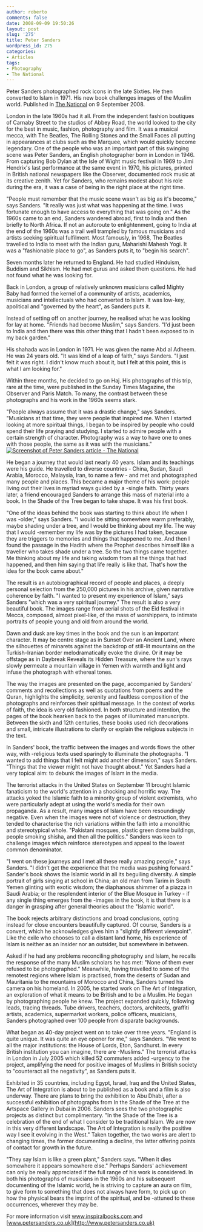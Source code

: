```yaml
---
author: roberto
comments: false
date: 2008-09-09 19:50:26
layout: post
slug: '275'
title: Peter Sanders
wordpress_id: 275
categories:
- Articles
tags:
- Photography
- The National
---
```


Peter Sanders photographed rock icons in the late Sixties. He then converted to Islam in 1971. His new book challenges images of the Muslim world. Published in [The National](http://www.thenational.ae/business/travel-tourism/in-a-new-light) on 9 September 2008.


London in the late 1960s had it all. From the independent fashion boutiques of Carnaby Street to the studios of Abbey Road, the world looked to the city for the best in music, fashion, photography and film. It was a musical mecca, with The Beatles, The Rolling Stones and the Small Faces all putting in appearances at clubs such as the Marquee, which would quickly become legendary. One of the people who was an important part of this swinging scene was Peter Sanders, an English photographer born in London in 1946. From capturing Bob Dylan at the Isle of Wight music festival in 1969 to Jimi Hendrix's last performance at the same event in 1970, his pictures, printed in British national newspapers like the Observer, documented rock music at its creative zenith. Yet for Sanders, who remains modest about his role during the era, it was a case of being in the right place at the right time.

"People must remember that the music scene wasn't as big as it's become," says Sanders. "It really was just what was happening at the time. I was fortunate enough to have access to everything that was going on." As the 1960s came to an end, Sanders wandered abroad, first to India and then briefly to North Africa. If not an autoroute to enlightenment, going to India at the end of the 1960s was a trail well trampled by famous musicians and artists seeking spiritual fulfilment. Most famously, in 1968, The Beatles travelled to India to meet with the Indian guru, Maharishi Mahesh Yogi. It was a "fashionable place to go", as Sanders puts it, to "begin his search".

Seven months later he returned to England. He had studied Hinduism, Buddism and Sikhism. He had met gurus and asked them questions. He had not found what he was looking for.

Back in London, a group of relatively unknown musicians called Mighty Baby had formed the kernel of a community of artists, academics, musicians and intellectuals who had converted to Islam. It was low-key, apolitical and "governed by the heart", as Sanders puts it.

Instead of setting off on another journey, he realised what he was looking for lay at home. "Friends had become Muslim," says Sanders. "I'd just been to India and then there was this other thing that I hadn't been exposed to in my back garden."

His shahada was in London in 1971. He was given the name Abd al Adheem. He was 24 years old. "It was kind of a leap of faith," says Sanders. "I just felt it was right. I didn't know much about it, but I felt at this point, this is what I am looking for."

Within three months, he decided to go on Haj. His photographs of this trip, rare at the time, were published in the Sunday Times Magazine, the Observer and Paris Match. To many, the contrast between these photographs and his work in the 1960s seems stark.

"People always assume that it was a drastic change," says Sanders. "Musicians at that time, they were people that inspired me. When I started looking at more spiritual things, I began to be inspired by people who could spend their life praying and studying. I started to admire people with a certain strength of character. Photography was a way to have one to ones with those people, the same as it was with the musicians."[![Screenshot of Peter Sanders article - The National](http://www.robertocarroll.com/wp-content/uploads/2008/09/National_Sanders_1.jpg)](http://www.robertocarroll.com/wp-content/uploads/2008/09/National_Sanders_1.jpg)

He began a journey that would last nearly 40 years. Islam and its teachings were his guide. He travelled to diverse countries - China, Sudan, Saudi Arabia, Morocco, Malaysia, Iran, to name a few - and met and photographed many people and places. This became a major theme of his work: people living out their lives in myriad ways guided by a -single faith. Thirty years later, a friend encouraged Sanders to arrange this mass of material into a book. In the Shade of the Tree began to take shape. It was his first book.

"One of the ideas behind the book was starting to think about life when I was -older," says Sanders. "I would be sitting somewhere warm preferably, maybe shading under a tree, and I would be thinking about my life. The way that I would -remember my life was by the pictures I had taken, because they are triggers to memories and things that happened to me. And then I found the passage in the Hadith where the Prophet describes himself like a traveller who takes shade under a tree. So the two things came together. Me thinking about my life and taking wisdom from all the things that had happened, and then him saying that life really is like that. That's how the idea for the book came about."

The result is an autobiographical record of people and places, a deeply personal selection from the 250,000 pictures in his archive, given narrative coherence by faith. "I wanted to present my experience of Islam," says Sanders "which was a very spiritual journey." The result is also a very beautiful book. The images range from aerial shots of the Eid festival in Mecca, composed, almost pixel-like, of the mass of worshippers, to intimate portraits of people young and old from around the world.

Dawn and dusk are key times in the book and the sun is an important character. It may be centre stage as in Sunset Over an Ancient Land, where the silhouettes of minarets against the backdrop of still-lit mountains on the Turkish-Iranian border melodramatically evoke the divine. Or it may be offstage as in Daybreak Reveals its Hidden Treasure, where the sun's rays slowly permeate a mountain village in Yemen with warmth and light and infuse the photograph with ethereal tones.

The way the images are presented on the page, accompanied by Sanders' comments and recollections as well as quotations from poems and the Quran, highlights the simplicity, serenity and faultless composition of the photographs and reinforces their spiritual message. In the context of works of faith, the idea is very old fashioned. In both structure and intention, the pages of the book hearken back to the pages of illuminated manuscripts. Between the sixth and 12th centuries, these books used rich decorations and small, intricate illustrations to clarify or explain the religious subjects in the text.

In Sanders' book, the traffic between the images and words flows the other way, with -religious texts used sparingly to illuminate the photographs. "I wanted to add things that I felt might add another dimension," says Sanders. "Things that the viewer might not have thought about." Yet Sanders had a very topical aim: to debunk the images of Islam in the media.

The terrorist attacks in the United States on September 11 brought Islamic fanaticism to the world's attention in a shocking and horrific way. The attacks yoked the Islamic faith to a minority group of violent extremists, who were particularly adept at using the world's media for their own propaganda. As a result, many images of Islam have been resoundingly negative. Even when the images were not of violence or destruction, they tended to characterise the rich variations within the faith into a monolithic and stereotypical whole. "Pakistani mosques, plastic green dome buildings, people smoking shisha, and then all the politics." Sanders was keen to challenge images which reinforce stereotypes and appeal to the lowest common denominator.

"I went on these journeys and I met all these really amazing people," says Sanders. "I didn't get the experience that the media was pushing forward." Sander's book shows the Islamic world in all its beguiling diversity. A simple portrait of girls singing at school in China; an old man from Tarim in South Yemen glinting with exotic wisdom; the diaphanous shimmer of a piazza in Saudi Arabia; or the resplendent interior of the Blue Mosque in Turkey - if any single thing emerges from the -images in the book, it is that there is a danger in grasping after general theories about the "Islamic world".

The book rejects arbitrary distinctions and broad conclusions, opting instead for close encounters beautifully captured. Of course, Sanders is a convert, which he acknowledges gives him a "slightly different viewpoint". Like the exile who chooses to call a distant land home, his experience of Islam is neither as an insider nor an outsider, but somewhere in between.

Asked if he had any problems reconciling photography and Islam, he recalls the response of the many Muslim scholars he has met: "None of them ever refused to be photographed." Meanwhile, having travelled to some of the remotest regions where Islam is practised, from the deserts of Sudan and Mauritania to the mountains of Morocco and China, Sanders turned his camera on his homeland. In 2005, he started work on The Art of Integration, an exploration of what it means to be British and to be a Muslim. He began by photographing people he knew. The project expanded quickly, following leads, tracing threads. Tube drivers, teachers, doctors, architects, graffiti artists, academics, supermarket workers, police officers, musicians, Sanders photographed over 100 people from disparate backgrounds.

What began as 40-day project went on to take over three years. "England is quite unique. It was quite an eye opener for me," says Sanders. "We went to all the major institutions: the House of Lords, Eton, Sandhurst. In every British institution you can imagine, there are -Muslims." The terrorist attacks in London in July 2005 which killed 52 commuters added -urgency to the project, amplifying the need for positive images of Muslims in British society to "counteract all the negativity", as Sanders puts it.

Exhibited in 35 countries, including Egypt, Israel, Iraq and the United States, The Art of Integration is about to be published as a book and a film is also underway. There are plans to bring the exhibition to Abu Dhabi, after a successful exhibition of photographs from In the Shade of the Tree at the Artspace Gallery in Dubai in 2006. Sanders sees the two photographic projects as distinct but complimentary. "In the Shade of the Tree is a celebration of the end of what I consider to be traditional Islam. We are now in this very different landscape. The Art of Integration is really the positive way I see it evolving in the West." Taken together, the two works are alert to changing times, the former documenting a decline, the latter offering points of contact for growth in the future.

"They say Islam is like a green plant," Sanders says. "When it dies somewhere it appears somewhere else." Perhaps Sanders' achievement can only be really appreciated if the full range of his work is considered. In both his photographs of musicians in the 1960s and his subsequent documenting of the Islamic world, he is striving to capture an aura on film, to give form to something that does not always have form, to pick up on how the physical bears the imprint of the spiritual, and be -attuned to these occurrences, wherever they may be.

For more information visit [www.inspiralbooks.com ](http://www.inspiralbooks.com )and [www.petersanders.co.uk](http://www.petersanders.co.uk)
